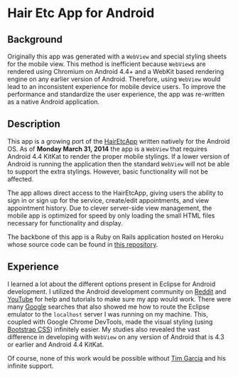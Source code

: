 # Hair Etc App for Android

## Background

Originally this app was generated with a `WebView` and special styling sheets for the mobile view.  This method is inefficient because `WebView`s are rendered using Chromium on Android 4.4+ and a WebKit based rendering engine on any earlier version of Android.  Therefore, using `WebView` would lead to an inconsistent experience for mobile device users.  To improve the performance and standardize the user experience, the app was re-written as a native Android application.

## Description

This app is a growing port of the [HairEtcApp](https://hairetcapp.herokuapp.com/) written natively for the Android OS.  As of **Monday March 31, 2014** the app is a `WebView` that requires Android 4.4 KitKat to render the proper mobile stylings.  If a lower version of Android is running the application then the standard `WebView` will not be able to support the extra stylings.  However, basic functionality will not be affected.

The app allows direct access to the HairEtcApp, giving users the ability to sign in or sign up for the service, create/edit appointments, and view appointment history.  Due to clever server-side view management, the mobile app is optimized for speed by only loading the small HTML files necessary for functionality and display.

The backbone of this app is a Ruby on Rails application hosted on Heroku whose source code can be found in [this repository](https://github.com/fnc314/hair_etc_app).

## Experience

I learned a lot about the different options present in Eclipse for Android development.  I utilized the Android development community on [Reddit](http://www.reddit.com/r/android) and [YouTube](https://www.youtube.com/) for help and tutorials to make sure my app would work.  There were many [Google](https://www.google.com/) searches that also showed me how to route the Eclipse emulator to the `localhost` server I was running on my machine.  This, coupled with Google Chrome DevTools, made the visual styling (using [Bootstrap CSS](http://www.getbootstrap.com/)) infinitely easier.  My studies also revealed the vast difference in developing with `WebView` on any version of Android that is 4.3 or earlier and Android 4.4 KitKat.

Of course, none of this work would be possible without [Tim Garcia](https://github.com/tigarcia) and his infinite support.